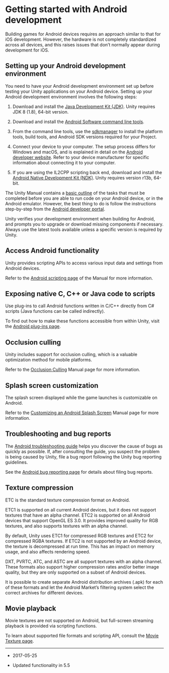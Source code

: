 # Getting started with Android development

Building games for Android devices requires an approach similar to that for iOS development. However, the hardware is not completely standardized across all devices, and this raises issues that don’t normally appear during development for iOS.

## Setting up your Android development environment

You need to have your Android development environment set up before testing your Unity applications on your Android device. Setting up your Android development environment involves the following steps:

1. Download and install the [Java Development Kit (JDK)](http://www.oracle.com/technetwork/java/javase/downloads/jdk8-downloads-2133151.html). Unity requires JDK 8 (1.8), 64-bit version.

2. Download and install the [Android Software command line tools](https://developer.android.com/studio/index.html).

3. From the command line tools, use the [sdkmanager](https://developer.android.com/studio/command-line/sdkmanager.html) to install the platform tools, build tools, and Android SDK versions required for your Project.

3. Connect your device to your computer. The setup process differs for Windows and macOS, and is explained in detail on the [Android developer website](http://developer.android.com). Refer to your device manufacturer for specific information about connecting it to your computer.

4.  If you are using the IL2CPP scripting back end, download and install the [Android Native Development Kit (NDK)](https://developer.android.com/ndk/index.html). Unity requires version r13b, 64-bit.

The Unity Manual contains a [basic outline](https://docs.unity3d.com/Manual/android-sdksetup.html) of the tasks that must be completed before you are able to run code on your Android device, or in the Android emulator. However, the best thing to do is follow the instructions step-by-step from the [Android developer portal](http://developer.android.com/sdk).

Unity verifies your development environment when building for Android, and prompts you to upgrade or download missing components if necessary. Always use the latest tools available unless a specific version is required by Unity.

## Access Android functionality

Unity provides scripting APIs to access various input data and settings from Android devices.

Refer to the [Android scripting page](android-API) of the Manual for more information.

## Exposing native C, C++ or Java code to scripts

Use plug-ins to call Android functions written in C/C++ directly from C# scripts (Java functions can be called indirectly).

To find out how to make these functions accessible from within Unity, visit the [Android plug-ins page](PluginsForAndroid).

## Occlusion culling

Unity includes support for occlusion culling, which is a valuable optimization method for mobile platforms.

Refer to the [Occlusion Culling](OcclusionCulling) Manual page for more information.

## Splash screen customization

The splash screen displayed while the game launches is customizable on Android.

Refer to the [Customizing an Android Splash Screen](AndroidMobileCustomizeSplashScreen) Manual page for more information. 

## Troubleshooting and bug reports

The [Android troubleshooting guide](TroubleShootingAndroid) helps you discover the cause of bugs as quickly as possible. If, after consulting the guide, you suspect the problem is being caused by Unity, file a bug report following the Unity bug reporting guidelines.

See the [Android bug reporting page](android-bugreporting) for details about filing bug reports.

## Texture compression

ETC is the standard texture compression format on Android.

ETC1 is supported on all current Android devices, but it does not support textures that have an alpha channel. ETC2 is supported on all Android devices that support OpenGL ES 3.0. It provides improved quality for RGB textures, and also supports textures with an alpha channel.

By default, Unity uses ETC1 for compressed RGB textures and ETC2 for compressed RGBA textures. If ETC2 is not supported by an Android device, the texture is decompressed at run time. This has an impact on memory usage, and also affects rendering speed.

DXT, PVRTC, ATC, and ASTC are all support textures with an alpha channel. These formats also support higher compression rates and/or better image quality, but they are only supported on a subset of Android devices.

It is possible to create separate Android distribution archives (.apk) for each of these formats and let the Android Market’s filtering system select the correct archives for different devices.

## Movie playback

Movie textures are not supported on Android, but full-screen streaming playback is provided via scripting functions.

To learn about supported file formats and scripting API, consult the [Movie Texture page](class-MovieTexture).

----

* <span class="page-edit">2017-05-25 <!-- include IncludeTextNewPageYesEdit --></span>

* <span class="page-history">Updated functionality in 5.5</span>




